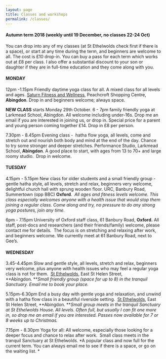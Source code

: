 ```yaml
---
layout: page
title: Classes and workshops
permalink: /classes/
---
```


#### Autumn term 2018 (weekly until 19 December, no classes 22-24 Oct)

You can drop into any of my classes (at St Ethelwolds check first if there is a space), or start at any time during the term, and beginners are welcome to all. The cost is &pound;10 drop-in. You can buy a pass for each term which works out at &pound;8 per class. I also offer a substantial discount to your son or daughter if they are in full-time education and they come along with you.

#### **MONDAY**

12pm -1.15pm Friendly daytime yoga class for all. A mixed class for all levels and ages. [Saturn Fitness and Wellness](http://www.saturnfitness.co.uk/), Peachcroft Shopping Centre, **Abingdon**. Drop in and beginners welcome; always space.

**NEW CLASS** starts Monday 29th October. 6 - 7pm family friendly yoga at Larkmead School, Abingdon. All welcome including under-16s. Drop me an email if you are interested in joining us, or drop in. Special price for a parent and young person coming together &pound;14. Drop in &pound;8 per person.

7.30pm - 8.45pm Evening class -&nbsp; hatha flow yoga, all levels, come and stretch out and nourish both body and mind at the end of the day. Chance to try some stronger and deeper stretches. Performance Studio, Larkmead School, **Abingdon**. A good place to start, with ages from 13 to 70+ and large roomy studio.&nbsp; Drop in welcome.

#### **TUESDAY**

4.15pm - 5.15pm New class for older students and a small friendly group -&nbsp; gentle hatha style, all levels, stretch and relax, beginners very welcome, delightful church hall with sprung wooden floor. URC, Banbury Road, Summertown (opp BBC) **Oxford**.&nbsp; *All ages and fitness levels welcome. This class especially welcomes anyone with a health issue that would stop them joining a regular class. Come along and try, no pressure to do any strong yoga postures, join any time.*

6pm - 7.15pm University of Oxford staff class, 61 Banbury Road, **Oxford.** All staff, post-docs and researchers (and their friends/family) welcome, please contact me for details.&nbsp; The focus is on stretching and relaxing after work, and beginners welcome. We currently meet at 61 Banbury Road, next to Gee’s.

#### **WEDNESDAY**

3.45-4.45pm Slow and gentle style, all levels, stretch and relax, beginners very welcome, plus anyone with health issues who may feel a regular yoga class is not for them.&nbsp; [St Ethelwolds](http://ethelwoldhouse.com/), East St Helen Street, **Abingdon.&nbsp;***Small friendly group (space for up to 8) in the tranquil Sanctuary. Email me to book your place.*

5.15pm-6.30pm End a busy day with gentle yoga and relaxation, and unwind with a hatha flow class in a beautiful riverside setting.&nbsp; [St Ethelwolds](http://ethelwoldhouse.com/), East St Helen Street, **Abingdon.&nbsp;***Small group meets in the tranquil Sanctuary at St Ethelwolds House. All levels. Often full, but usually I can fit one more in, so drop me an email if you are interested. Passes now available for 7 or 8 weeks up to Christmas.*

7.15pm - 8.30pm Yoga for all: All welcome, especially those looking for a deeper focus and chance to relax after work.&nbsp; Small class meets in the tranquil Sanctuary at St Ethelwolds. *A popular class and now full for the current term. You can always email me to see if there is a space, or go on the waiting list. *

&nbsp;

<br>&nbsp;